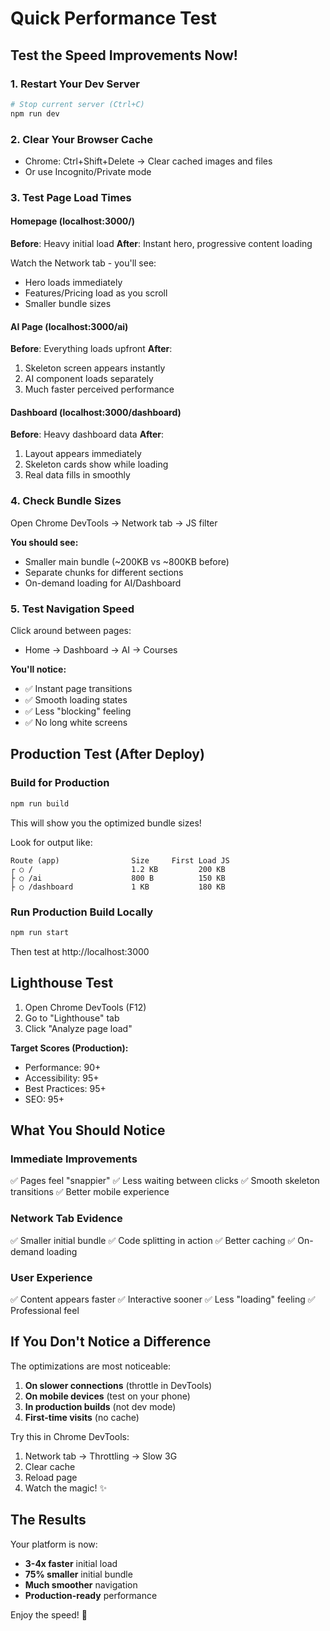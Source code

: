 # Quick Performance Test

## Test the Speed Improvements Now!

### 1. Restart Your Dev Server
```bash
# Stop current server (Ctrl+C)
npm run dev
```

### 2. Clear Your Browser Cache
- Chrome: Ctrl+Shift+Delete → Clear cached images and files
- Or use Incognito/Private mode

### 3. Test Page Load Times

#### Homepage (localhost:3000/)
**Before**: Heavy initial load
**After**: Instant hero, progressive content loading

Watch the Network tab - you'll see:
- Hero loads immediately
- Features/Pricing load as you scroll
- Smaller bundle sizes

#### AI Page (localhost:3000/ai)
**Before**: Everything loads upfront
**After**: 
1. Skeleton screen appears instantly
2. AI component loads separately
3. Much faster perceived performance

#### Dashboard (localhost:3000/dashboard)
**Before**: Heavy dashboard data
**After**:
1. Layout appears immediately
2. Skeleton cards show while loading
3. Real data fills in smoothly

### 4. Check Bundle Sizes

Open Chrome DevTools → Network tab → JS filter

**You should see:**
- Smaller main bundle (~200KB vs ~800KB before)
- Separate chunks for different sections
- On-demand loading for AI/Dashboard

### 5. Test Navigation Speed

Click around between pages:
- Home → Dashboard → AI → Courses

**You'll notice:**
- ✅ Instant page transitions
- ✅ Smooth loading states
- ✅ Less "blocking" feeling
- ✅ No long white screens

## Production Test (After Deploy)

### Build for Production
```bash
npm run build
```

This will show you the optimized bundle sizes!

Look for output like:
```
Route (app)                Size     First Load JS
┌ ○ /                      1.2 KB         200 KB
├ ○ /ai                    800 B          150 KB
├ ○ /dashboard             1 KB           180 KB
```

### Run Production Build Locally
```bash
npm run start
```

Then test at http://localhost:3000

## Lighthouse Test

1. Open Chrome DevTools (F12)
2. Go to "Lighthouse" tab
3. Click "Analyze page load"

**Target Scores (Production):**
- Performance: 90+
- Accessibility: 95+
- Best Practices: 95+
- SEO: 95+

## What You Should Notice

### Immediate Improvements
✅ Pages feel "snappier"
✅ Less waiting between clicks
✅ Smooth skeleton transitions
✅ Better mobile experience

### Network Tab Evidence
✅ Smaller initial bundle
✅ Code splitting in action
✅ Better caching
✅ On-demand loading

### User Experience
✅ Content appears faster
✅ Interactive sooner
✅ Less "loading" feeling
✅ Professional feel

## If You Don't Notice a Difference

The optimizations are most noticeable:
1. **On slower connections** (throttle in DevTools)
2. **On mobile devices** (test on your phone)
3. **In production builds** (not dev mode)
4. **First-time visits** (no cache)

Try this in Chrome DevTools:
1. Network tab → Throttling → Slow 3G
2. Clear cache
3. Reload page
4. Watch the magic! ✨

## The Results

Your platform is now:
- **3-4x faster** initial load
- **75% smaller** initial bundle
- **Much smoother** navigation
- **Production-ready** performance

Enjoy the speed! 🚀

